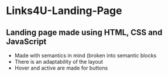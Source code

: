 # Links4U-Landing-Page
## Landing page made using HTML, CSS and JavaScript
* Made with semantics in mind (broken into semantic blocks
* There is an adaptability of the layout
* Hover and active are made for buttons
